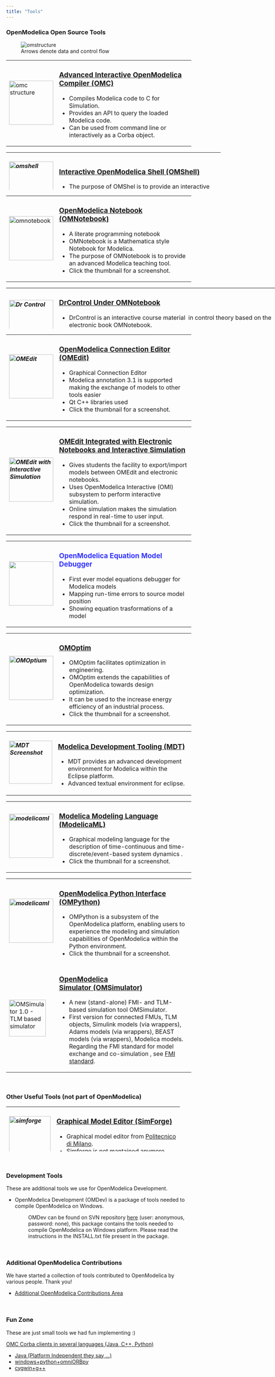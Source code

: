```yaml
---
title: "Tools"
---
```

### OpenModelica Open Source Tools

<figure>
<img style="text-align: center;" src="/images/omstructure.png" alt="omstructure" />
<figcaption>Arrows denote data and control flow</figcaption>
</figure>

<table border="0">
<tbody>
<tr>
<td><a href="/images/omstructure.png" target="_blank"><img style="border: 0;" title="omc structure" src="/images/ModelicaTools/OMShell.jpg" alt="omc structure" width="120" border="0" /></a></td>
<td>
<h3><a href="/free-and-open-source-software/open-modelica-compiler-omc">Advanced Interactive OpenModelica Compiler (OMC)</a></h3>
<ul>
<li>Compiles Modelica code to C for Simulation.</li>
<li>Provides an API to query the loaded Modelica code.</li>
<li>Can be used from command line or interactively as a Corba object.</li>
</ul>
</td>
</tr>
</tbody>
</table>
<table style="height: 102px; width: 584px;" border="0">
<tbody>
<tr>
<td>
<h5><a href="http://www.ida.liu.se/labs/pelab/modelica/OpenModelica/Screenshots/OMShell-screenshot.jpg" target="_blank"><img style="border: 0;" src="/images/ModelicaTools/OMS.jpg" alt="omshell" width="120" border="0" /></a></h5>
</td>
<td>
<h3><a href="/free-and-open-source-software/open-modelica-shell-omshell">Interactive OpenModelica Shell (OMShell)</a></h3>
<ul>
<li>The purpose of OMShel is to provide an interactive environment for working with OMC.</li>
<li>Click the thumbnail for a screenshot.</li>
</ul>
</td>
</tr>
</tbody>
</table>
<table border="0">
<tbody>
<tr>
<td><a href="http://www.ida.liu.se/labs/pelab/modelica/OpenModelica/Screenshots/OMNotebook-screenshot.jpg" target="_blank"><img style="border: 0;" src="/images/ModelicaTools/OMNotebook.jpg" alt="omnotebook" width="120" border="0" /></a></td>
<td>
<h3><a href="/free-and-open-source-software/omnotebook">OpenModelica Notebook (OMNotebook)</a></h3>
<ul>
<li>A literate programming notebook</li>
<li>OMNotebook is a Mathematica style Notebook for Modelica.</li>
<li>The purpose of OMNotebook is to provide an advanced Modelica teaching tool.</li>
<li>Click the thumbnail for a screenshot.</li>
</ul>
</td>
</tr>
</tbody>
</table>
<table style="height: 111px; width: 748px;" border="0">
<tbody>
<tr>
<td>
<h5><a title="Dr Control Usage Senario" href="/images/ModelicaTools/Dr%20Control%20Usage.jpg" target="_blank"><img style="border: 0;" src="/images/ModelicaTools/DrControl.jpg" alt="Dr Control" width="120" border="0" /></a></h5>
</td>
<td>
<h3><a title="Dr Control" href="/free-and-open-source-software/drcontrol" target="_blank">DrControl Under OMNotebook</a></h3>
<ul>
<li>DrControl is an interactive course material&nbsp; in control theory based on the electronic book OMNotebook.</li>
<li>DrControl can be an alternative or complement to the traditional teaching method with lecturing and reading textbooks in control theory.</li>
<li>Click the thumbnail for a screenshot.</li>
</ul>
</td>
</tr>
</tbody>
</table>
<table border="0">
<tbody>
<tr>
<td>
<h5><a title="OMEdit Example" href="/images/ModelicaTools/omeditexample.png" target="_blank"><img style="border: 0;" src="/images/ModelicaTools/OMEdit.jpg" alt="OMEdit" width="120" border="0" /></a></h5>
</td>
<td>
<h3><a href="/free-and-open-source-software/omconnectioneditoromedit"><strong>OpenModelica Connection Editor (OMEdit)</strong></a></h3>
<ul>
<li>Graphical Connection Editor</li>
<li>Modelica annotation 3.1 is supported making the exchange of models to other tools easier</li>
<li>Qt C++ libraries used</li>
<li>Click the thumbnail for a screenshot.</li>
</ul>
</td>
</tr>
</tbody>
</table>
<table border="0">
<tbody>
<tr>
<td>
<h5><a title="OMEdit with Interactive Simulation" href="/images/ModelicaTools/OMEditInteractiveSimulation.jpg" target="_blank"><img style="border: 0;" src="/images/ModelicaTools/OMEditIcon.jpg" alt="OMEdit with Interactive Simulation" width="120" border="0" /></a></h5>
</td>
<td>
<h3><a title="OMEdit with Interactive Simulation" href="/free-and-open-source-software/omeditintegration"><strong>OMEdit Integrated with Electronic Notebooks and Interactive Simulation</strong></a></h3>
<ul>
<li>Gives students the facility to export/import models between OMEdit and electronic notebooks.</li>
<li>Uses OpenModelica Interactive (OMI) subsystem to perform interactive simulation.</li>
<li>Online simulation makes the simulation respond in real-time to user input.</li>
<li>Click the thumbnail for a screenshot.</li>
</ul>
</td>
</tr>
</tbody>
</table>
<table border="0">
<tbody>
<tr>
<td><img src="/images/omdebugger.png" alt="" width="120" border="0" /></td>
<td>
<h3><strong><span style="color: #3333ff;">OpenModelica Equation Model Debugger</span></strong></h3>
<ul>
<li>First ever model equations debugger for Modelica models</li>
<li>Mapping run-time errors to source model position</li>
<li>Showing equation trasformations of a model</li>
</ul>
</td>
</tr>
</tbody>
</table>
<table border="0">
<tbody>
<tr>
<td>
<h5><a title="OMOptim GUI" href="/images/ModelicaTools/OMOptiumInterface.jpg" target="_blank"><img style="border: 0;" src="/images/ModelicaTools/OMOptim.jpg" alt="OMOptium" width="120" border="0" /></a></h5>
</td>
<td>
<h3><a title="OMOptim" href="/research/omoptim"><strong>OMOptim</strong></a></h3>
<ul>
<li>OMOptim facilitates optimization in engineering.</li>
<li>OMOptim extends the capabilities of OpenModelica towards design optimization.</li>
<li>It can be used to the increase energy efficiency of an industrial process.</li>
<li>Click the thumbnail for a screenshot.</li>
</ul>
</td>
</tr>
</tbody>
</table>
<table border="0">
<tbody>
<tr>
<td>
<h5><a href="http://www.ida.liu.se/%7Eadrpo/mdt/mdt-0.7.0/MDT-0.7.0-HoverInfo-F2-Focus.jpg" target="_blank"><img src="/images/MDT/MDT.jpg" alt="MDT Screenshot" width="117" /></a></h5>
</td>
<td>
<h3><a href="/free-and-open-source-software/modelica-development-tooling-mdt">Modelica Development Tooling (MDT)</a></h3>
<ul>
<li>MDT provides an advanced development environment for Modelica within the Eclipse platform.</li>
<li>Advanced textual environment for eclipse.&nbsp;</li>
</ul>
</td>
</tr>
</tbody>
</table>
<table border="0">
<tbody>
<tr>
<td>
<h5><a href="/images/modelicaml_concept.jpg" target="_blank"><img src="/images/modelicaml_concept.jpg" alt="modelicaml" width="120" border="0" /></a></h5>
</td>
<td>
<h3><a href="/free-and-open-source-software/modelicaml"><strong>Modelica Modeling Language (ModelicaML)</strong></a></h3>
<ul>
<li>Graphical modeling language for the description of time-continuous and time-discrete/event-based system dynamics .</li>
<li>Click the thumbnail for a screenshot.</li>
</ul>
</td>
</tr>
</tbody>
</table>
<table border="0">
<tbody>
<tr>
<td>
<h5><a href="/images/ompython.jpg" target="_blank"><img src="/images/ompython.jpg" alt="modelicaml" width="120" border="0" /></a></h5>
</td>
<td>
<h3><a href="/free-and-open-source-software/ompython"><strong>OpenModelica Python Interface (OMPython)</strong></a></h3>
<ul>
<li>OMPython is a subsystem of the OpenModelica platform, enabling users to experience the modeling and simulation capabilities of OpenModelica within the Python environment.</li>
<li>Click the thumbnail for a screenshot.</li>
</ul>
</td>
</tr>
<tr>
<td><img src="/images/OMSimulator/OMSimulator1.0.png" alt="OMSimulator 1.0 - TLM based simulator" width="100" /></td>
<td>
<h3><a href="/free-and-open-source-software/omsimulator"><strong>OpenModelica </strong><strong>Simulator&nbsp;(OMSimulator)</strong></a></h3>
<ul>
<li>A new (stand-alone) FMI- and TLM-based simulation tool OMSimulator.</li>
<li>First version for connected FMUs, TLM objects, Simulink models (via wrappers), Adams models (via wrappers), BEAST models (via wrappers), Modelica models. Regarding the FMI standard for model exchange and co-simulation , see <a href="http://www.fmi-standard.org/">FMI standard</a>.</li>
</ul>
</td>
</tr>
</tbody>
</table>
<p>&nbsp;</p>
<h3>Other Useful Tools (not part of OpenModelica)</h3>
<table style="height: 122px; width: 473px;" border="0">
<tbody>
<tr>
<td>
<h5><a href="/images/simforge.jpg" target="_blank"><img src="/images/simforge.jpg" alt="simforge" width="113" border="0" /></a></h5>
</td>
<td>
<h3><a href="https://trac.ws.dei.polimi.it/simforge/">Graphical Model Editor&nbsp;(SimForge)</a></h3>
<ul>
<li>Graphical model editor from <a href="http://www.dei.polimi.it/index.php?&amp;idlang=eng">Politecnico di Milano</a>.</li>
<li>Simforge is not mantained anymore.</li>
<li>Click the thumbnail for a screenshot.</li>
</ul>
</td>
</tr>
</tbody>
</table>
<p>&nbsp;</p>
<h3>Development Tools</h3>
<p>These are additional tools we use for OpenModelica Development.</p>
<ul>
<li>OpenModelica Development (OMDev) is a package of tools needed to compile OpenModelica on Windows.</li>
</ul>
<p style="padding-left: 60px;">OMDev can be found on SVN repository <a href="https://openmodelica.ida.liu.se/svn/OpenModelica/installers/windows/OMDev/">here</a> (user: anonymous, password: none), this package contains the tools needed to compile OpenModelica on Windows platform. Please read the instructions in the INSTALL.txt file present in the package.</p>
<p>&nbsp;</p>
<h3>Additional OpenModelica Contributions</h3>
<p>We have started a collection of tools contributed to OpenModelica by various people. Thank you!</p>
<ul>
<li><a href="http://www.ida.liu.se/labs/pelab/modelica/OpenModelica/Additional">Additional OpenModelica Contributions Area</a></li>
</ul>
<p>&nbsp;</p>
<h3>Fun Zone</h3>
<p>These are just small tools we had fun implementing :)</p>
<p><a href="http://www.ida.liu.se/%7Eadrpo/omc/corba">OMC Corba clients in several languages (Java, C++, Python)</a></p>
<ul>
<li><a href="http://www.ida.liu.se/%7Eadrpo/omc/corba/_java/">Java (Platform Independent they say ...)</a></li>
<li><a href="http://www.ida.liu.se/%7Eadrpo/omc/corba/_windows/">windows+python+omniORBpy</a></li>
<li><a href="http://www.ida.liu.se/%7Eadrpo/omc/corba/_cygwin">cygwin+g++</a></li>
</ul>
